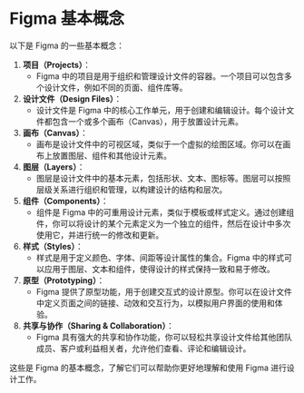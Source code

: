 # Figma 基本概念  

以下是 Figma 的一些基本概念：

1. **项目（Projects）**：
   - Figma 中的项目是用于组织和管理设计文件的容器。一个项目可以包含多个设计文件，例如不同的页面、组件库等。
2. **设计文件（Design Files）**：
   - 设计文件是 Figma 中的核心工作单元，用于创建和编辑设计。每个设计文件都包含一个或多个画布（Canvas），用于放置设计元素。
3. **画布（Canvas）**：
   - 画布是设计文件中的可视区域，类似于一个虚拟的绘图区域。你可以在画布上放置图层、组件和其他设计元素。
4. **图层（Layers）**：
   - 图层是设计文件中的基本元素，包括形状、文本、图标等。图层可以按照层级关系进行组织和管理，以构建设计的结构和层次。
5. **组件（Components）**：
   - 组件是 Figma 中的可重用设计元素，类似于模板或样式定义。通过创建组件，你可以将设计的某个元素定义为一个独立的组件，然后在设计中多次使用它，并进行统一的修改和更新。
6. **样式（Styles）**：
   - 样式是用于定义颜色、字体、间距等设计属性的集合。Figma 中的样式可以应用于图层、文本和组件，使得设计的样式保持一致和易于修改。
7. **原型（Prototyping）**：
   - Figma 提供了原型功能，用于创建交互式的设计原型。你可以在设计文件中定义页面之间的链接、动效和交互行为，以模拟用户界面的使用和体验。
8. **共享与协作（Sharing & Collaboration）**：
   - Figma 具有强大的共享和协作功能，你可以轻松共享设计文件给其他团队成员、客户或利益相关者，允许他们查看、评论和编辑设计。

这些是 Figma 的基本概念，了解它们可以帮助你更好地理解和使用 Figma 进行设计工作。
